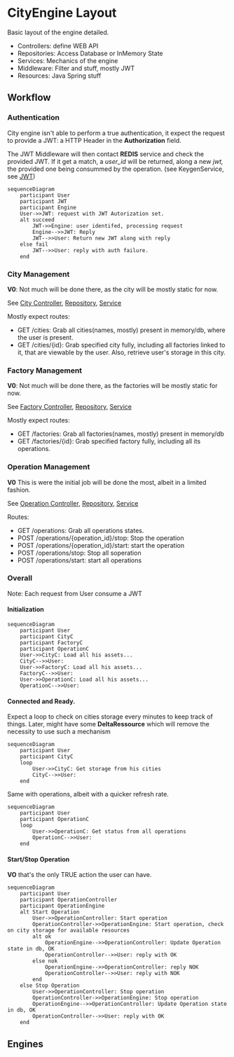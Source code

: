 # CityEngine Layout

Basic layout of the engine detailed.

* Controllers: define WEB API
* Repositories: Access Database or InMemory State
* Services: Mechanics of the engine
* Middleware: Filter and stuff, mostly JWT
* Resources: Java Spring stuff

## Workflow

### Authentication

City engine isn't able to perform a true authentication, it expect the request to provide a JWT: a HTTP Header in the **Authorization** field.

The JWT Middleware will then contact **REDIS** service and check the provided JWT. If it get a match, a *user_id* will be returned, along a new *jwt,* the provided one being consummed by the operation. (see KeygenService, see [JWT](middleware/README.md))

```mermaid
sequenceDiagram
    participant User
    participant JWT
    participant Engine
    User->>JWT: request with JWT Autorization set.
    alt succeed
        JWT->>Engine: user identifed, processing request
        Engine-->>JWT: Reply
        JWT-->>User: Return new JWT along with reply 
    else fail
        JWT-->>User: reply with auth failure.
    end
```

### City Management

**V0**: Not much will be done there, as the city will be mostly static for now.

See [City Controller](controllers/README.md#City), [Repository](repositories/README.md#City), [Service](services/README.md#City)

Mostly expect routes:
* GET /cities: Grab all cities(names, mostly) present in memory/db, where the user is present.
* GET /cities/{id}: Grab specified city fully, including all factories linked to it, that are viewable by the user. Also, retrieve user's storage in this city.

### Factory Management

**V0**: Not much will be done there, as the factories will be mostly static for now.

See [Factory Controller](controllers/README.md#Factory), [Repository](repositories/README.md#Factory), [Service](services/README.md#Factory)

Mostly expect routes:
* GET /factories: Grab all factories(names, mostly) present in memory/db
* GET /factories/{id}: Grab specified factory fully, including all its operations. 

### Operation Management

**V0** This is were the initial job will be done the most, albeit in a limited fashion.

See [Operation Controller](controllers/README.md#Operation), [Repository](repositories/README.md#Operation), [Service](services/README.md#Operation)

Routes:
* GET /operations: Grab all operations states. 
* POST /operations/{operation_id}/stop: Stop the operation
* POST /operations/{operation_id}/start: start the operation
* POST /operations/stop: Stop all soperation
* POST /operations/start: start all operations

### Overall

Note: Each request from User consume a JWT

#### Initialization

```mermaid
sequenceDiagram
    participant User
    participant CityC
    participant FactoryC
    participant OperationC
    User->>CityC: Load all his assets...
    CityC-->>User: 
    User->>FactoryC: Load all his assets...
    FactoryC-->>User: 
    User->>OperationC: Load all his assets...
    OperationC-->>User: 
```

#### Connected and Ready.

Expect a loop to check on cities storage every minutes to keep track of things.
Later, might have some **DeltaRessource** which will remove the necessity to use such a mechanism

```mermaid
sequenceDiagram
    participant User
    participant CityC
    loop 
        User->>CityC: Get storage from his cities
        CityC-->>User: 
    end
```

Same with operations, albeit with a quicker refresh rate.

```mermaid
sequenceDiagram
    participant User
    participant OperationC
    loop 
        User->>OperationC: Get status from all operations
        OperationC-->>User: 
    end
```


#### Start/Stop Operation 

**VO** that's the only TRUE action the user can have.

```mermaid
sequenceDiagram
    participant User
    participant OperationController
    participant OperationEngine
    alt Start Operation
        User->>OperationController: Start operation
        OperationController->>OperationEngine: Start operation, check on city storage for available resources
        alt ok
            OperationEngine-->>OperationController: Update Operation state in db, OK
            OperationController-->>User: reply with OK
        else nok
            OperationEngine-->>OperationController: reply NOK
            OperationController-->>User: reply with NOK
        end
    else Stop Operation
        User->>OperationController: Stop operation
        OperationController->>OperationEngine: Stop operation
        OperationEngine-->>OperationController: Update Operation state in db, OK
        OperationController-->>User: reply with OK
    end
```

## Engines

